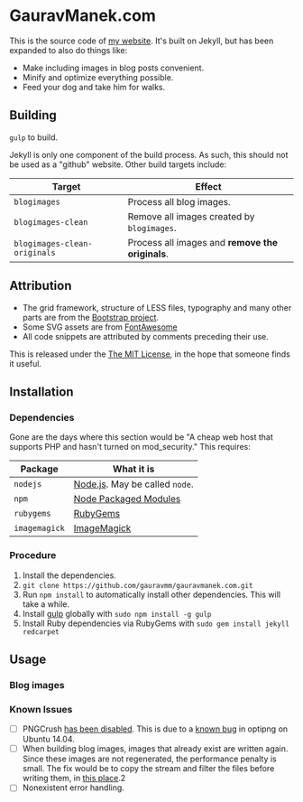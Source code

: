# GauravManek.com

This is the source code of [my website](http://www.gauravmanek.com/). It's built on Jekyll, but has been expanded to also do things like:
- Make including images in blog posts convenient.
- Minify and optimize everything possible.
- Feed your dog and take him for walks.

## Building

`gulp` to build.

Jekyll is only one component of the build process. As such, this should not be used as a "github" website. Other build targets include:

Target  | Effect
------------- | -------------
`blogimages` | Process all blog images.
`blogimages-clean` | Remove all images created by `blogimages`.
`blogimages-clean-originals` | Process all images and __remove the originals__.

## Attribution

- The grid framework, structure of LESS files, typography and many other parts are from the [Bootstrap project](http://getbootstrap.com/).
- Some SVG assets are from [FontAwesome](http://fontawesome.io/)
- All code snippets are attributed by comments preceding their use.

This is released under the [The MIT License](https://github.com/gauravmm/gauravmanek.com/blob/master/LICENSE), in the hope that someone finds it useful.

## Installation

### Dependencies

Gone are the days where this section would be "A cheap web host that supports PHP and hasn't turned on mod_security." This requires:

Package | What it is
------- | ----------
`nodejs` | [Node.js](http://nodejs.org/). May be called `node`.
`npm` | [Node Packaged Modules](https://www.npmjs.org/)
`rubygems` | [RubyGems](https://rubygems.org/)
`imagemagick` | [ImageMagick](http://www.imagemagick.org/)

### Procedure

1. Install the dependencies.
2. `git clone https://github.com/gauravmm/gauravmanek.com.git`
3. Run `npm install` to automatically install other dependencies. This will take a while.
4. Install [gulp](http://gulpjs.com/) globally with `sudo npm install -g gulp`
5. Install Ruby dependencies via RubyGems with `sudo gem install jekyll redcarpet`

## Usage

### Blog images

### Known Issues

- [ ] PNGCrush [has been disabled](https://github.com/gauravmm/gauravmanek.com/blob/6fe79c97c6c60d5b6c19ba198eda0d42d804eec5/gulpfile.js#L139-L144). This is due to a [known bug](https://github.com/google/web-starter-kit/issues/279) in optipng on Ubuntu 14.04.
- [ ] When building blog images, images that already exist are written again. Since these images are not regenerated, the performance penalty is small. The fix would be to copy the stream and filter the files before writing them, in [this place](https://github.com/gauravmm/gauravmanek.com/blob/6fe79c97c6c60d5b6c19ba198eda0d42d804eec5/gulpfile.js#L170).2
- [ ] Nonexistent error handling.
